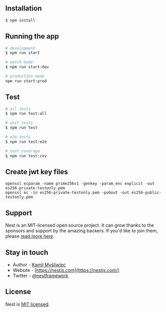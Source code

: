 ## Installation

```bash
$ npm install
```

## Running the app

```bash
# development
$ npm run start

# watch mode
$ npm run start:dev

# production mode
npm run start:prod
```

## Test

```bash
# all tests
$ npm run test:all

# unit tests
$ npm run test

# e2e tests
$ npm run test:e2e

# test coverage
$ npm run test:cov
```

## Create jwt key files

```
openssl ecparam -name prime256v1 -genkey -param_enc explicit -out es256-private-testonly.pem
openssl ec -in es256-private-testonly.pem -pubout -out es256-public-testonly.pem
```

## Support

Nest is an MIT-licensed open source project. It can grow thanks to the sponsors and support by the amazing backers. If you'd like to join them, please [read more here](https://opencollective.com/nest).

## Stay in touch

- Author - [Kamil Myśliwiec](https://kamilmysliwiec.com)
- Website - [https://nestjs.com](https://nestjs.com/)
- Twitter - [@nestframework](https://twitter.com/nestframework)

## License

  Nest is [MIT licensed](LICENSE).
